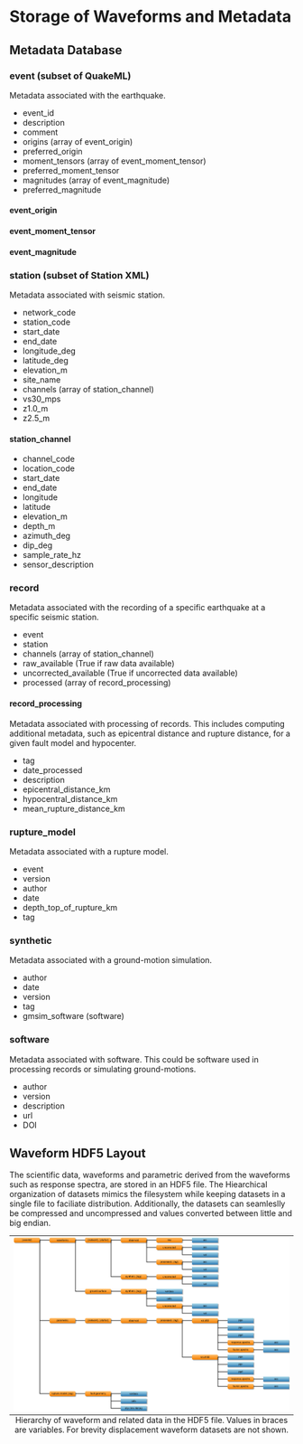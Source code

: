# Storage of Waveforms and Metadata

## Metadata Database

### event (subset of QuakeML)

Metadata associated with the earthquake.

  * event_id
  * description
  * comment
  * origins (array of event_origin)
  * preferred_origin
  * moment_tensors (array of event_moment_tensor)
  * preferred_moment_tensor
  * magnitudes (array of event_magnitude)
  * preferred_magnitude

#### event_origin

#### event_moment_tensor

#### event_magnitude

### station (subset of Station XML)

Metadata associated with seismic station.

  * network_code
  * station_code
  * start_date
  * end_date
  * longitude_deg
  * latitude_deg
  * elevation_m
  * site_name
  * channels (array of station_channel)
  * vs30_mps
  * z1.0_m
  * z2.5_m

#### station_channel

  * channel_code
  * location_code
  * start_date
  * end_date
  * longitude
  * latitude
  * elevation_m
  * depth_m
  * azimuth_deg
  * dip_deg
  * sample_rate_hz
  * sensor_description

### record

Metadata associated with the recording of a specific earthquake at a
specific seismic station.

  * event
  * station
  * channels (array of station_channel)
  * raw_available (True if raw data available)
  * uncorrected_available (True if uncorrected data available)
  * processed (array of record_processing)

#### record_processing

Metadata associated with processing of records. This includes
computing additional metadata, such as epicentral distance and rupture
distance, for a given fault model and hypocenter.

  * tag
  * date_processed
  * description
  * epicentral_distance_km
  * hypocentral_distance_km
  * mean_rupture_distance_km

### rupture_model

Metadata associated with a rupture model.

  * event
  * version
  * author
  * date
  * depth_top_of_rupture_km
  * tag

### synthetic

Metadata associated with a ground-motion simulation.

  * author
  * date
  * version
  * tag
  * gmsim_software (software)

### software

Metadata associated with software. This could be software used in
processing records or simulating ground-motions.

  * author
  * version
  * description
  * url
  * DOI

## Waveform HDF5 Layout

The scientific data, waveforms and parametric derived from the
waveforms such as response spectra, are stored in an HDF5 file. The
Hiearchical organization of datasets mimics the filesystem while
keeping datasets in a single file to faciliate
distribution. Additionally, the datasets can seamleslly be compressed
and uncompressed and values converted between little and big endian.

<table class="image">
<caption align="bottom">Hierarchy of waveform and related data in the
HDF5 file. Values in braces are variables. For brevity displacement
waveform datasets are not shown.</caption>
<tr><td><img width="1200px" src="figs/hdf5_layout.png" alt="HDF5 file
hierarchy"/></td></tr> </table>

